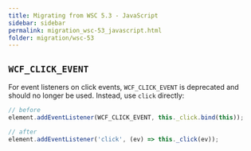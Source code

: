 ```yaml
---
title: Migrating from WSC 5.3 - JavaScript
sidebar: sidebar
permalink: migration_wsc-53_javascript.html
folder: migration/wsc-53
---
```


## `WCF_CLICK_EVENT`

For event listeners on click events, `WCF_CLICK_EVENT` is deprecated and should no longer be used.
Instead, use `click` directly:

```javascript
// before
element.addEventListener(WCF_CLICK_EVENT, this._click.bind(this));

// after
element.addEventListener('click', (ev) => this._click(ev));
```
